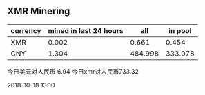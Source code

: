 ## XMR Minering

|currency|mined in last 24 hours|all|in pool|
|---|---|---|---|
|XMR|0.002|0.661|0.454|
|CNY|1.304|484.998|333.078|

今日美元对人民币 6.94	今日xmr对人民币733.32


2018-10-18 13:10